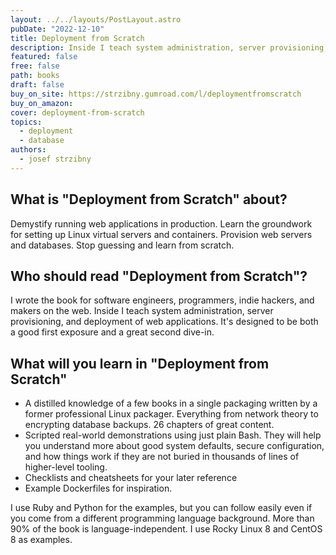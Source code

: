 ```yaml
---
layout: ../../layouts/PostLayout.astro
pubDate: "2022-12-10"
title: Deployment from Scratch
description: Inside I teach system administration, server provisioning, and deployment of web applications. It's designed to be both a good first exposure and a great second dive-in.
featured: false
free: false
path: books
draft: false
buy_on_site: https://strzibny.gumroad.com/l/deploymentfromscratch
buy_on_amazon:
cover: deployment-from-scratch
topics:
  - deployment
  - database
authors:
  - josef strzibny
---
```

## What is "Deployment from Scratch" about?
Demystify running web applications in production. Learn the groundwork for setting up Linux virtual servers and containers. Provision web servers and databases. Stop guessing and learn from scratch.

## Who should read "Deployment from Scratch"?
I wrote the book for software engineers, programmers, indie hackers, and makers on the web. Inside I teach system administration, server provisioning, and deployment of web applications. It's designed to be both a good first exposure and a great second dive-in.

## What will you learn in "Deployment from Scratch"
- A distilled knowledge of a few books in a single packaging written by a former professional Linux packager. Everything from network theory to encrypting database backups. 26 chapters of great content.
- Scripted real-world demonstrations using just plain Bash. They will help you understand more about good system defaults, secure configuration, and how things work if they are not buried in thousands of lines of higher-level tooling.
- Checklists and cheatsheets for your later reference
- Example Dockerfiles for inspiration.

I use Ruby and Python for the examples, but you can follow easily even if you come from a different programming language background. More than 90% of the book is language-independent. I use Rocky Linux 8 and CentOS 8 as examples.